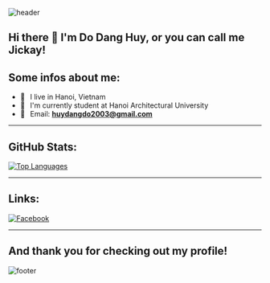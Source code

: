 ![header](https://capsule-render.vercel.app/api?type=waving&color=gradient&height=280&section=header&text=Hello%20there%20%F0%9F%91%8B&fontSize=90)

## Hi there 👋 I'm Do Dang Huy, or you can call me Jickay!


## Some infos about me:

- 📍⠀I live in Hanoi, Vietnam
- 🏫⠀I'm currently student at Hanoi Architectural University
- 📧⠀Email: <a href="huydangdo2003@gmail.com">**huydangdo2003@gmail.com**</a><br>

---

## GitHub Stats:

[![Top Languages](https://github-readme-stats.vercel.app/api/top-langs/?username=yakciJ&theme=tokyonight&layout=compact&hide_border=true)](https://qtpc.tech)

---

## Links:

[![Facebook](https://img.shields.io/badge/Facebook-1877F2?style=flat-square&logo=facebook&logoColor=white "Facebook")](https://www.facebook.com/dodhuy.482/)

---

## And thank you for checking out my profile!

![footer](https://capsule-render.vercel.app/api?type=wave&color=gradient&height=150&section=footer)
<!--
**yakciJ/yakciJ** is a ✨ _special_ ✨ repository because its `README.md` (this file) appears on your GitHub profile.

Here are some ideas to get you started:

- 🔭 I’m currently working on ...
- 🌱 I’m currently learning ...
- 👯 I’m looking to collaborate on ...
- 🤔 I’m looking for help with ...
- 💬 Ask me about ...
- 📫 How to reach me: ...
- 😄 Pronouns: ...
- ⚡ Fun fact: ...
-->
